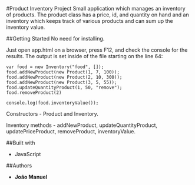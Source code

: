#Product Inventory Project
Small application which manages an inventory of products. The product class has a price, id, and quantity on hand and an inventory which keeps track of various products and can sum up the inventory value.

##Getting Started
No need for installing.


Just open app.html on a browser, press F12, and check the console for the results.
The output is set inside of the file starting on the line 64:

```
var food = new Inventory("food", []);
food.addNewProduct(new Product(1, 7, 100));
food.addNewProduct(new Product(2, 10, 300));
food.addNewProduct(new Product(3, 5, 55));
food.updateQuantityProduct(1, 50, "remove");
food.removeProduct(2)

console.log(food.inventoryValue());
```

Constructors - Product and Inventory.

Inventory methods - addNewProduct, updateQuantityProduct, updatePriceProduct, removeProduct, inventoryValue.


##Built with
* JavaScript

##Authors
* **João Manuel**
